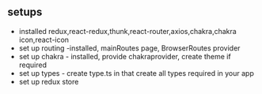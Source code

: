 ## setups

- installed redux,react-redux,thunk,react-router,axios,chakra,chakra icon,react-icon
- set up routing -installed, mainRoutes page, BrowserRoutes provider
- set up chakra - installed, provide chakraprovider, create theme if required
- set up types - create type.ts in that create all types required in your app
- set up redux store
